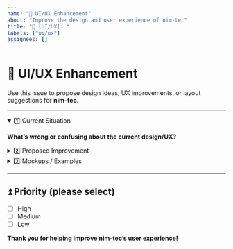 ```yaml
---
name: "🎨 UI/UX Enhancement"
about: "Improve the design and user experience of nim-tec"
title: "🎨 [UI/UX]: "
labels: ["ui/ux"]
assignees: []
---
```


# 🎨 UI/UX Enhancement

Use this issue to propose design ideas, UX improvements, or layout suggestions for **nim-tec**.

---

<details open>
<summary>1️⃣ Current Situation</summary>

**What’s wrong or confusing about the current design/UX?**  
<!-- Briefly explain any usability issues or design hurdles. -->
</details>

<details>
<summary>2️⃣ Proposed Improvement</summary>

- [ ] **Layout / Color Scheme Changes**  
- [ ] **Simplify User Flow**  
- [ ] **Text / Icon Optimization**  

**Example (feel free to adapt/expand):**
<!-- E.g.: "Move the button from bottom-left to top-right for better visibility." -->
</details>

<details>
<summary>3️⃣ Mockups / Examples</summary>

<!-- Attach design sketches, screenshots, or external references here -->
</details>

---

## ⏫ Priority (please select)
- [ ] High
- [ ] Medium
- [ ] Low

**Thank you for helping improve nim-tec’s user experience!**
